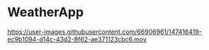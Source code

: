 # WeatherApp


https://user-images.githubusercontent.com/66906961/147416419-ec9b1094-d14c-43d2-8f62-ae371123cbc6.mov

